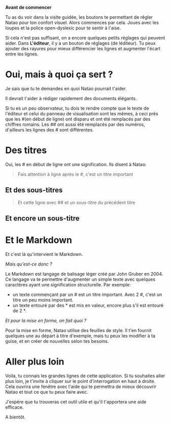 **Avant de commencer**

Tu as du voir dans la visite guidée, les boutons te permettant de rêgler Natao pour ton confort visuel. Alors commences par cela. Joues avec les loupes et la police open-dyslexic pour te sentir à l'aise.

Si cela n'est pas suffisant, on a encore quelques petits réglages qui peuvent aider. Dans **L'éditeur**, il y a un bouton de réglages (de léditeur). Tu peux ajouter des rayures pour mieux différencier les lignes et augmenter l'écart entre  les lignes.

# Oui, mais à quoi ça sert ?
Je sais que tu te demandes en quoi Natao pourrait t'aider.

Il devrait t'aider à rédiger rapidement des documents élégants.

Si tu es un peu observateur, tu dois te rendre compte que le texte de l'éditeur et celui du panneau de visualisation sont les mêmes, à ceci près que les #(en début de ligne) ont disparu et ont été remplacés par des chiffres romains. Les ## ont aussi été remplacés par des numéros, d'ailleurs les lignes des # sont différentes.

# Des titres
Oui, les # en début de ligne ont une signification. Ils disent à Natao:

> Fais attention à ligne après le #, c'est un titre important

## Et des sous-titres
> Et cette ligne avec ## et un sous-titre du précédent titre

## Et encore un sous-titre

# Et le Markdown



Et c'est là qu'intervient le Markdown.

*Mais qu'est-ce donc ?*

Le Markdown est langage de balisage léger créé par John Gruber en 2004. Ce langage va te permettre d'augmenter un simple texte avec quelques caractères ayant une signification structurelle.
Par exemple:
- un texte commençant par un # est un titre important. Avec 2 #, c'est un titre un peu moins important.
- un texte entouré par des * est mis en valeur, encore plus s'il est entouré de 2 *.

*Et pour la mise en forme, on fait quoi ?*

Pour la mise en forme, Natao utilise des feuilles de style. Il t'en fournit quelques une au départ à titre d'exemple, mais tu peux les modifier à ta guise, et en créer de nouvelles selon tes besoins.

# Aller plus loin
Voila, tu connais les grandes lignes de cette application. Si tu souhaites aller plus loin, je t'invite à cliquer sur le point d'interrogation en haut à droite. Cela ouvrira une fenêtre avec l'aide qui te permettra de mieux découvrir Natao et tout ce que tu peux faire avec.

J'espère que tu trouveras cet outil utile et qu'il t'apportera une aide efficace.

A bientôt.
